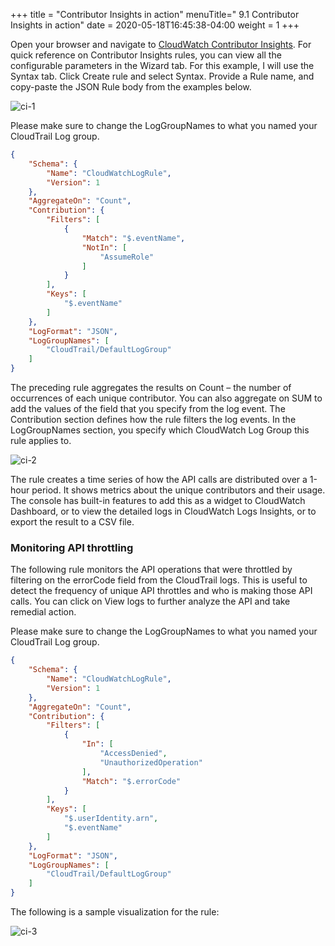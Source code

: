 +++
title = "Contributor Insights in action"
menuTitle=" 9.1 Contributor Insights in action"
date = 2020-05-18T16:45:38-04:00
weight = 1
+++

Open your browser and navigate to [CloudWatch Contributor Insights](https://console.aws.amazon.com/cloudwatch/home?region=us-east-1#contributorinsights). For quick reference on Contributor Insights rules, you can view all the configurable parameters in the Wizard tab. For this example, I will use the Syntax tab. Click Create rule and select Syntax. Provide a Rule name, and copy-paste the JSON Rule body from the examples below.

![ci-1](/images/contributorinsights/ci-1.PNG?classes-shadow)

Please make sure to change the LogGroupNames to what you named your CloudTrail Log group.

```json
{
    "Schema": {
        "Name": "CloudWatchLogRule",
        "Version": 1
    },
    "AggregateOn": "Count",
    "Contribution": {
        "Filters": [
            {
                "Match": "$.eventName",
                "NotIn": [
                    "AssumeRole"
                ]
            }
        ],
        "Keys": [
            "$.eventName"
        ]
    },
    "LogFormat": "JSON",
    "LogGroupNames": [
        "CloudTrail/DefaultLogGroup"
    ]
}
```

The preceding rule aggregates the results on Count – the number of occurrences of each unique contributor. You can also aggregate on SUM to add the values of the field that you specify from the log event. The Contribution section defines how the rule filters the log events. In the LogGroupNames section, you specify which CloudWatch Log Group this rule applies to.

![ci-2](/images/contributorinsights/ci-2.PNG?classes-shadow)

The rule creates a time series of how the API calls are distributed over a 1-hour period. It shows metrics about the unique contributors and their usage. The console has built-in features to add this as a widget to CloudWatch Dashboard, or to view the detailed logs in CloudWatch Logs Insights, or to export the result to a CSV file.

### Monitoring API throttling

The following rule monitors the API operations that were throttled by filtering on the errorCode field from the CloudTrail logs. This is useful to detect the frequency of unique API throttles and who is making those API calls. You can click on View logs to further analyze the API and take remedial action.

Please make sure to change the LogGroupNames to what you named your CloudTrail Log group.

```json
{
    "Schema": {
        "Name": "CloudWatchLogRule",
        "Version": 1
    },
    "AggregateOn": "Count",
    "Contribution": {
        "Filters": [
            {
                "In": [
                    "AccessDenied",
                    "UnauthorizedOperation"
                ],
                "Match": "$.errorCode"
            }
        ],
        "Keys": [
            "$.userIdentity.arn",
            "$.eventName"
        ]
    },
    "LogFormat": "JSON",
    "LogGroupNames": [
        "CloudTrail/DefaultLogGroup"
    ]
} 
```

The following is a sample visualization for the rule:

![ci-3](/images/contributorinsights/ci-3.PNG?classes-shadow)

